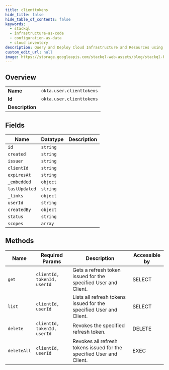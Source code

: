 ```yaml
---
title: clienttokens
hide_title: false
hide_table_of_contents: false
keywords:
  - stackql
  - infrastructure-as-code
  - configuration-as-data
  - cloud inventory
description: Query and Deploy Cloud Infrastructure and Resources using SQL
custom_edit_url: null
image: https://storage.googleapis.com/stackql-web-assets/blog/stackql-blog-post-featured-image.png
---
```

  
    

## Overview
<table><tbody>
<tr><td><b>Name</b></td><td><code>okta.user.clienttokens</code></td></tr>
<tr><td><b>Id</b></td><td><code>okta.user.clienttokens</code></td></tr>
<tr><td><b>Description</b></td><td></td></tr>
</tbody></table>

## Fields
| Name | Datatype | Description |
| ---- | -------- | ----------- |
| `id` | `string` |  |
| `created` | `string` |  |
| `issuer` | `string` |  |
| `clientId` | `string` |  |
| `expiresAt` | `string` |  |
| `_embedded` | `object` |  |
| `lastUpdated` | `string` |  |
| `_links` | `object` |  |
| `userId` | `string` |  |
| `createdBy` | `object` |  |
| `status` | `string` |  |
| `scopes` | `array` |  |
## Methods
| Name | Required Params | Description | Accessible by |
| ---- | --------------- | ----------- | ------------- |
| `get` | `clientId, tokenId, userId` | Gets a refresh token issued for the specified User and Client. | SELECT |
| `list` | `clientId, userId` | Lists all refresh tokens issued for the specified User and Client. | SELECT |
| `delete` | `clientId, tokenId, userId` | Revokes the specified refresh token. | DELETE |
| `deleteAll` | `clientId, userId` | Revokes all refresh tokens issued for the specified User and Client. | EXEC |
